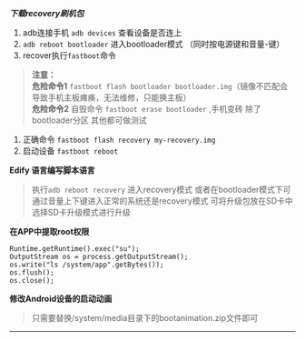 ***下载recovery刷机包***

1. adb连接手机 `adb devices` 查看设备是否连上
2. `adb reboot bootloader` 进入bootloader模式 （同时按电源键和音量-键）
3. recover执行`fastboot`命令
  

>  **注意：**    
**危险命令1**  `fastboot flash bootloader bootloader.img`（镜像不匹配会导致手机主板瘫痪，无法维修，只能换主板）   
**危险命令2**  自毁命令 `fastboot erase bootloader` ,手机变砖    除了bootloader分区 其他都可做测试

 1. 正确命令 `fastboot flash recovery my-recovery.img`
 2. 启动设备 `fastboot reboot`

**Edify 语言编写脚本语言**


> 执行`adb reboot recovery` 进入recovery模式 
> 或者在bootloader模式下可通过音量上下键进入正常的系统还是recovery模式 可将升级包放在SD卡中 选择SD卡升级模式进行升级

**在APP中提取root权限**
```
Runtime.getRuntime().exec("su");
OutputStream os = process.getOutputStream();
os.write("ls /system/app".getBytes());
os.flush();
os.close();
```

**修改Android设备的启动动画**

> 只需要替换/system/media目录下的bootanimation.zip文件即可

------
